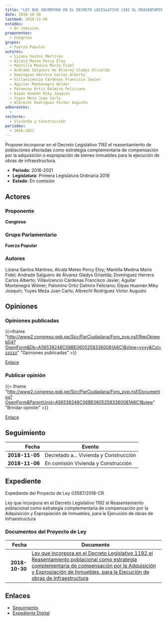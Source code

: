 ```yaml
---
title: "LEY QUE INCORPORA EN EL DECRETO LEGISLATIVO 1192 EL REASENTAMIENTO POBLACIONAL COMO ESTRATEGIA COMPLEMENTARIA DE COMPENSACIÓN POR LA ADQUISICIÓN Y EXPROPIACIÓN DE INMUEBLES PARA LA EJECUCIÓN DE OBRAS DE INFRAESTRUCTURA"
date: 2018-10-30
lastmod: 2018-11-06
estados: 
  - En comisión
proponentes: 
  - Congreso
grupos: 
  - Fuerza Popular
autores: 
  - Lizana Santos Mártires
  - Alcalá Mateo Percy Eloy
  - Mantilla Medina Mario Fidel
  - Andrade Salguero de Álvarez Gladys Griselda
  - Domínguez Herrera Carlos Alberto
  - Villavicencio Cárdenas Francisco Javier
  - Aguilar Montenegro Wilmer
  - Palomino Ortiz Dalmiro Feliciano
  - Dipas Huamán Miky Joaquín
  - Yuyes Meza Juan Carlo
  - Albrecht Rodríguez Víctor Augusto
adherentes: 
  - 
sectores: 
  - Vivienda y Construcción
periodos: 
  - 2016-2021
---
```


Propone incorporar en el Decreto Legislativo 1192 el reasentamiento de poblaciones afectadas como estrategia complementaria de compensación por la adquisición o expropiación de bienes inmuebles para la ejecución de obras de infraestructura.

- **Periodo**: 2016-2021
- **Legislatura**: Primera Legislatura Ordinaria 2018
- **Estado**: En comisión

## Actores

### Proponente

**Congreso**

### Grupo Parlamentario

**Fuerza Popular**

### Autores

Lizana Santos Mártires; Alcalá Mateo Percy Eloy; Mantilla Medina Mario Fidel; Andrade Salguero de Álvarez Gladys Griselda; Domínguez Herrera Carlos Alberto; Villavicencio Cárdenas Francisco Javier; Aguilar Montenegro Wilmer; Palomino Ortiz Dalmiro Feliciano; Dipas Huamán Miky Joaquín; Yuyes Meza Juan Carlo; Albrecht Rodríguez Víctor Augusto


## Opiniones

### Opiniones publicadas

{{<iframe "http://www2.congreso.gob.pe/Sicr/ParCiudadana/Foro_pvp.nsf/RepOpiweb04?OpenForm&Db=A56538248C06BE06052583360081A8C1&View=yyyy&Col=zzzzz" "Opiniones publicadas" >}}

[Enlace](http://www2.congreso.gob.pe/Sicr/ParCiudadana/Foro_pvp.nsf/RepOpiweb04?OpenForm&Db=A56538248C06BE06052583360081A8C1&View=yyyy&Col=zzzzz)
### Publicar opinión

{{< iframe "http://www2.congreso.gob.pe/Sicr/ParCiudadana/Foro_pvp.nsf/Documentos?OpenForm&ParentUnid=A56538248C06BE06052583360081A8C1&view" "Brindar opinión" >}}

[Enlace](http://www2.congreso.gob.pe/Sicr/ParCiudadana/Foro_pvp.nsf/Documentos?OpenForm&ParentUnid=A56538248C06BE06052583360081A8C1&view)

## Seguimiento

| Fecha | Evento |
|------:|--------|
| **2018-11-05** | Decretado a... Vivienda y Construcción|
| **2018-11-06** | En comisión Vivienda y Construcción|


## Expediente

Expediente del Proyecto de Ley 03587/2018-CR

Ley que incorpora en el Decreto Legislativo 1192 el Reasentamiento poblacional como estrategia complementaria de compensación por la Adquisición y Expropiación de Inmuebles, para la Ejecución de obras de Infraestructura


### Documentos del Proyecto de Ley

| Fecha | Documento |
|------:|--------|
| **2018-10-30** | [Ley que incorpora en el Decreto Legislativo 1192 el Reasentamiento poblacional como estrategia complementaria de compensación por la Adquisición y Expropiación de Inmuebles, para la Ejecución de obras de Infraestructura](http://www.leyes.congreso.gob.pe/Documentos/2016_2021/Proyectos_de_Ley_y_de_Resoluciones_Legislativas/PL0358720181030.PDF) |

## Enlaces 

- [Seguimiento](http://www2.congreso.gob.pe/Sicr/TraDocEstProc/CLProLey2016.nsf/f7fff46988ca05b1052578e100829cc7/e332222a72b7d8690525833700008cd3?OpenDocument)
- [Expediente Digital](http://www2.congreso.gob.pe/Sicr/TraDocEstProc/CLProLey2016.nsf/f7fff46988ca05b1052578e100829cc7/e332222a72b7d8690525833700008cd3?OpenDocument&Click=05257FB7005EB655.eb71d0cf91d8294e05256cdf006b5706/$Body/0.1C6C)
